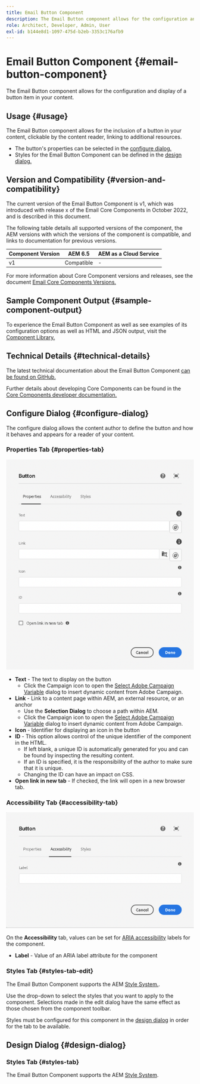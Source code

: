 ```yaml
---
title: Email Button Component
description: The Email Button component allows for the configuration and display of a button item in your content.
role: Architect, Developer, Admin, User
exl-id: b144e8d1-1097-475d-b2eb-3353c176afb9
---
```


# Email Button Component {#email-button-component}

The Email Button component allows for the configuration and display of a button item in your content.

## Usage {#usage}

The Email Button component allows for the inclusion of a button in your content, clickable by the content reader, linking to additional resources.

* The button's properties can be selected in the [configure dialog.](#configure-dialog)
* Styles for the Email Button Component can be defined in the [design dialog.](#design-dialog)

## Version and Compatibility {#version-and-compatibility}

The current version of the Email Button Component is v1, which was introduced with release x of the Email Core Components in October 2022, and is described in this document.

The following table details all supported versions of the component, the AEM versions with which the versions of the component is compatible, and links to documentation for previous versions.

|Component Version|AEM 6.5|AEM as a Cloud Service|
|---|---|---|
|v1|Compatible|-|

For more information about Core Component versions and releases, see the document [Email Core Components Versions.](/help/email/versions.md)

## Sample Component Output {#sample-component-output}

To experience the Email Button Component as well as see examples of its configuration options as well as HTML and JSON output, visit the [Component Library.](https://adobe.com/go/aem_cmp_library_email_button)

## Technical Details {#technical-details}

The latest technical documentation about the Email Button Component [can be found on GitHub.](https://adobe.com/go/aem_cmp_tech_email_button_v1)

Further details about developing Core Components can be found in the [Core Components developer documentation.](/help/developing/overview.md)

## Configure Dialog {#configure-dialog}

The configure dialog allows the content author to define the button and how it behaves and appears for a reader of your content.

### Properties Tab {#properties-tab}

![Properties tab of the edit dialog of Button Component](/help/email/assets/email-button-edit-properties.png)

* **Text** - The text to display on the button
  * Click the Campaign icon to open the [Select Adobe Campaign Variable](/help/email/campaign-variables.md) dialog to insert dynamic content from Adobe Campaign.
* **Link** - Link to a content page within AEM, an external resource, or an anchor
  * Use the **Selection Dialog** to choose a path within AEM.
  * Click the Campaign icon to open the [Select Adobe Campaign Variable](/help/email/campaign-variables.md) dialog to insert dynamic content from Adobe Campaign.
* **Icon** - Identifier for displaying an icon in the button
* **ID** - This option allows control of the unique identifier of the component in the HTML.
  * If left blank, a unique ID is automatically generated for you and can be found by inspecting the resulting content.
  * If an ID is specified, it is the responsibility of the author to make sure that it is unique.
  * Changing the ID can have an impact on CSS.
* **Open link in new tab** - If checked, the link will open in a new browser tab.

### Accessibility Tab {#accessibility-tab}

![Accessibility tab of the edit dialog of Button Component](/help/email/assets/email-button-edit-accessibility.png)

On the **Accessibility** tab, values can be set for [ARIA accessibility](https://www.w3.org/WAI/standards-guidelines/aria/) labels for the component.

* **Label** - Value of an ARIA label attribute for the component

### Styles Tab {#styles-tab-edit}

The Email Button Component supports the AEM [Style System.](/help/get-started/authoring.md#component-styling).

Use the drop-down to select the styles that you want to apply to the component. Selections made in the edit dialog have the same effect as those chosen from the component toolbar.

Styles must be configured for this component in the [design dialog](#design-dialog) in order for the tab to be available.

## Design Dialog {#design-dialog}

### Styles Tab {#styles-tab}

The Email Button Component supports the AEM [Style System](/help/get-started/authoring.md#component-styling).
